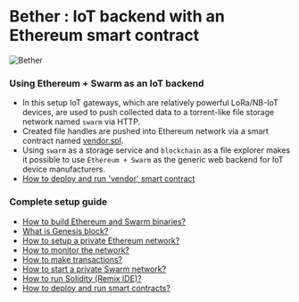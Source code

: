 # Bether : IoT backend with an Ethereum smart contract

![Bether](https://github.com/kozyilmaz/bether/raw/master/readme/ethstats.png "Proof-of-concept IoT backend")

### Using Ethereum + Swarm as an IoT backend
* In this setup IoT gateways, which are relatively powerful LoRa/NB-IoT devices, are used to push collected data to a torrent-like file storage network named ```swarm``` via HTTP.
* Created file handles are pushed into Ethereum network via a smart contract named [vendor.sol](ethereum/vendor.sol).
* Using ```swarm``` as a storage service  and ```blockchain``` as a file explorer makes it possible to use ```Ethereum + Swarm``` as the generic web backend for IoT device manufacturers.
* [How to deploy and run 'vendor' smart contract](ethereum/README.md)

### Complete setup guide
* [How to build Ethereum and Swarm binaries?](readme/README.build.md)
* [What is Genesis block?](readme/README.genesis.md)
* [How to setup a private Ethereum network?](readme/README.network.md)
* [How to monitor the network?](readme/README.monitor.md)
* [How to make transactions?](readme/README.transaction.md)
* [How to start a private Swarm network?](readme/README.swarm.md)
* [How to run Solidity (Remix IDE)?](readme/README.solidity.md)
* [How to deploy and run smart contracts?](readme/README.smartcontracts.md)

